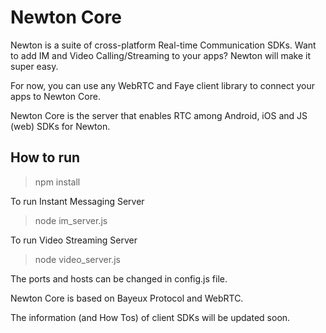 # Newton Core

Newton is a suite of cross-platform Real-time Communication SDKs.
Want to add IM and Video Calling/Streaming to your apps? Newton will make it super easy.

For now, you can use any WebRTC and Faye client library to connect your apps to Newton Core.

Newton Core is the server that enables RTC among Android, iOS and JS (web) SDKs for Newton.

## How to run
> npm install

To run Instant Messaging Server
> node im_server.js

To run Video Streaming Server
> node video_server.js

The ports and hosts can be changed in config.js file.

Newton Core is based on Bayeux Protocol and WebRTC.

The information (and How Tos) of client SDKs will be updated soon.